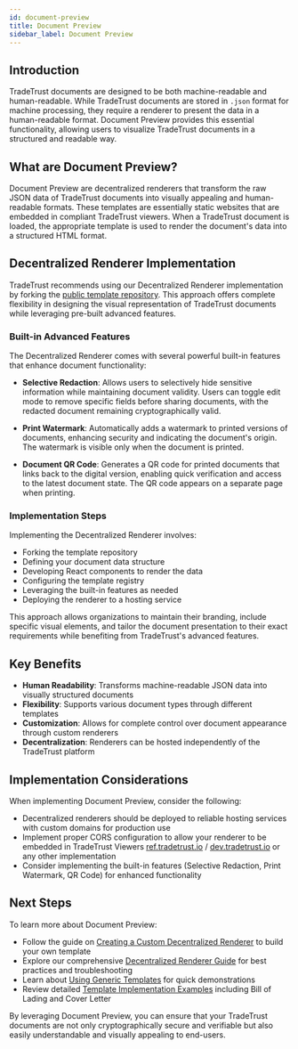 ```yaml
---
id: document-preview
title: Document Preview
sidebar_label: Document Preview
---
```


## Introduction

TradeTrust documents are designed to be both machine-readable and human-readable. While TradeTrust documents are stored in `.json` format for machine processing, they require a renderer to present the data in a human-readable format. Document Preview provides this essential functionality, allowing users to visualize TradeTrust documents in a structured and readable way.

## What are Document Preview?

Document Preview are decentralized renderers that transform the raw JSON data of TradeTrust documents into visually appealing and human-readable formats. These templates are essentially static websites that are embedded in compliant TradeTrust viewers. When a TradeTrust document is loaded, the appropriate template is used to render the document's data into a structured HTML format.

## Decentralized Renderer Implementation

TradeTrust recommends using our Decentralized Renderer implementation by forking the [public template repository](https://github.com/TradeTrust/decentralized-renderer). This approach offers complete flexibility in designing the visual representation of TradeTrust documents while leveraging pre-built advanced features.

### Built-in Advanced Features

The Decentralized Renderer comes with several powerful built-in features that enhance document functionality:

- **Selective Redaction**: Allows users to selectively hide sensitive information while maintaining document validity. Users can toggle edit mode to remove specific fields before sharing documents, with the redacted document remaining cryptographically valid.

- **Print Watermark**: Automatically adds a watermark to printed versions of documents, enhancing security and indicating the document's origin. The watermark is visible only when the document is printed.

- **Document QR Code**: Generates a QR code for printed documents that links back to the digital version, enabling quick verification and access to the latest document state. The QR code appears on a separate page when printing.

### Implementation Steps

Implementing the Decentralized Renderer involves:

- Forking the template repository
- Defining your document data structure
- Developing React components to render the data
- Configuring the template registry
- Leveraging the built-in features as needed
- Deploying the renderer to a hosting service

This approach allows organizations to maintain their branding, include specific visual elements, and tailor the document presentation to their exact requirements while benefiting from TradeTrust's advanced features.

## Key Benefits

- **Human Readability**: Transforms machine-readable JSON data into visually structured documents
- **Flexibility**: Supports various document types through different templates
- **Customization**: Allows for complete control over document appearance through custom renderers
- **Decentralization**: Renderers can be hosted independently of the TradeTrust platform

## Implementation Considerations

When implementing Document Preview, consider the following:

- Decentralized renderers should be deployed to reliable hosting services with custom domains for production use
- Implement proper CORS configuration to allow your renderer to be embedded in TradeTrust Viewers [ref.tradetrust.io](https://ref.tradetrust.io) / [dev.tradetrust.io](https://dev.tradetrust.io) or any other implementation
- Consider implementing the built-in features (Selective Redaction, Print Watermark, QR Code) for enhanced functionality

## Next Steps

To learn more about Document Preview:

- Follow the guide on [Creating a Custom Decentralized Renderer](/docs/tutorial/decentralized-renderer) to build your own template
- Explore our comprehensive [Decentralized Renderer Guide](/docs/how-tos/decentralized-renderer/decentralized-renderer-guide) for best practices and troubleshooting
- Learn about [Using Generic Templates](/docs/how-tos/decentralized-renderer/using-generic-templates) for quick demonstrations
- Review detailed [Template Implementation Examples](/docs/how-tos/decentralized-renderer/template-implementation-examples) including Bill of Lading and Cover Letter

By leveraging Document Preview, you can ensure that your TradeTrust documents are not only cryptographically secure and verifiable but also easily understandable and visually appealing to end-users.